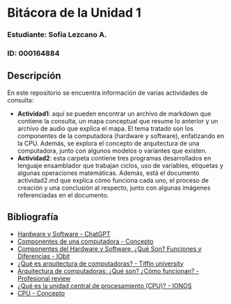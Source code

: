 # Bitácora de la Unidad 1
### Estudiante: Sofía Lezcano A.
### ID: 000164884

## Descripción
En este repositorio se encuentra información de varias actividades de consulta:
- **Actividad1**: aquí se pueden encontrar un archivo de markdown que contiene la consulta, un mapa conceptual que resume lo anterior y un archivo de audio que explica el mapa. El tema tratado son los componentes de la computadora (hardware y software), enfatizando en la CPU. Además, se explora el concepto de arquitectura de una computadora, junto con algunos modelos o variantes que existen.
- **Actividad2**: esta carpeta contiene tres programas desarrollados en lenguaje ensamblador que trabajan ciclos, uso de variables, etiquetas y algunas operaciones matemáticas. Además, está el documento actividad2.md que explica cómo funciona cada uno, el proceso de creación y una conclusión al respecto, junto con algunas imágenes referenciadas en el documento.

## Bibliografía
- [Hardware y Software - ChatGPT](https://chatgpt.com/share/36773243-bc47-45ba-a2d4-c711510891e6)
- [Componentes de una computadora - Concepto](https://concepto.de/componentes-de-una-computadora/#ixzz8giwZ9LMA)
- [Componentes del Hardware y Software, ¿Qué Son? Funciones y Diferencias - IObit](https://blog.iobit.com/es/componentes-del-hardware-y-software-494)
- [¿Qué es arquitectura de computadoras? - Tiffin university](https://global.tiffin.edu/blog/que-es-arquitectura-de-computadoras)
- [Arquitectura de computadoras: ¿Qué son? ¿Cómo funcionan? - Profesional review](https://www.profesionalreview.com/2022/10/01/arquitectura-de-computadoras/)
- [¿Qué es la unidad central de procesamiento (CPU)? - IONOS](https://www.ionos.com/es-us/digitalguide/servidores/know-how/cpu/)
- [CPU - Concepto](https://concepto.de/cpu/#ixzz8gizgDZXv)